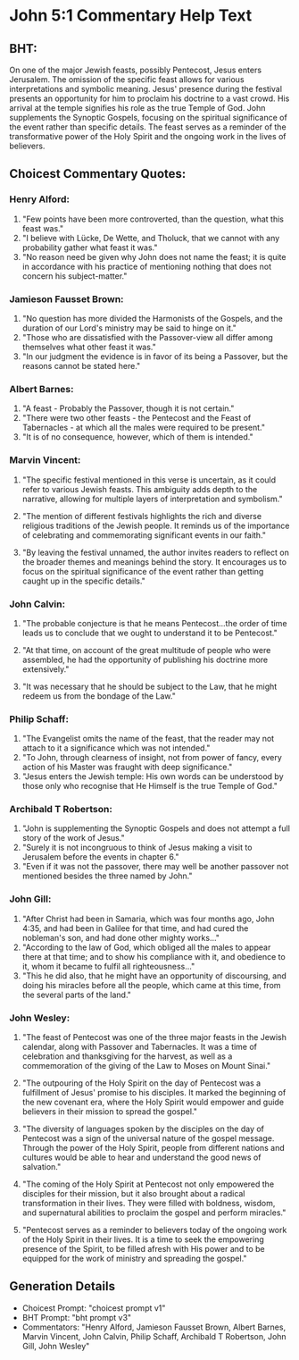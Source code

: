 # John 5:1 Commentary Help Text

## BHT:
On one of the major Jewish feasts, possibly Pentecost, Jesus enters Jerusalem. The omission of the specific feast allows for various interpretations and symbolic meaning. Jesus' presence during the festival presents an opportunity for him to proclaim his doctrine to a vast crowd. His arrival at the temple signifies his role as the true Temple of God. John supplements the Synoptic Gospels, focusing on the spiritual significance of the event rather than specific details. The feast serves as a reminder of the transformative power of the Holy Spirit and the ongoing work in the lives of believers.

## Choicest Commentary Quotes:
### Henry Alford:
1. "Few points have been more controverted, than the question, what this feast was." 
2. "I believe with Lücke, De Wette, and Tholuck, that we cannot with any probability gather what feast it was." 
3. "No reason need be given why John does not name the feast; it is quite in accordance with his practice of mentioning nothing that does not concern his subject-matter."

### Jamieson Fausset Brown:
1. "No question has more divided the Harmonists of the Gospels, and the duration of our Lord's ministry may be said to hinge on it."
2. "Those who are dissatisfied with the Passover-view all differ among themselves what other feast it was."
3. "In our judgment the evidence is in favor of its being a Passover, but the reasons cannot be stated here."

### Albert Barnes:
1. "A feast - Probably the Passover, though it is not certain."
2. "There were two other feasts - the Pentecost and the Feast of Tabernacles - at which all the males were required to be present."
3. "It is of no consequence, however, which of them is intended."

### Marvin Vincent:
1. "The specific festival mentioned in this verse is uncertain, as it could refer to various Jewish feasts. This ambiguity adds depth to the narrative, allowing for multiple layers of interpretation and symbolism."

2. "The mention of different festivals highlights the rich and diverse religious traditions of the Jewish people. It reminds us of the importance of celebrating and commemorating significant events in our faith."

3. "By leaving the festival unnamed, the author invites readers to reflect on the broader themes and meanings behind the story. It encourages us to focus on the spiritual significance of the event rather than getting caught up in the specific details."

### John Calvin:
1. "The probable conjecture is that he means Pentecost...the order of time leads us to conclude that we ought to understand it to be Pentecost." 

2. "At that time, on account of the great multitude of people who were assembled, he had the opportunity of publishing his doctrine more extensively."

3. "It was necessary that he should be subject to the Law, that he might redeem us from the bondage of the Law."

### Philip Schaff:
1. "The Evangelist omits the name of the feast, that the reader may not attach to it a significance which was not intended."
2. "To John, through clearness of insight, not from power of fancy, every action of his Master was fraught with deep significance."
3. "Jesus enters the Jewish temple: His own words can be understood by those only who recognise that He Himself is the true Temple of God."

### Archibald T Robertson:
1. "John is supplementing the Synoptic Gospels and does not attempt a full story of the work of Jesus."
2. "Surely it is not incongruous to think of Jesus making a visit to Jerusalem before the events in chapter 6."
3. "Even if it was not the passover, there may well be another passover not mentioned besides the three named by John."

### John Gill:
1. "After Christ had been in Samaria, which was four months ago, John 4:35, and had been in Galilee for that time, and had cured the nobleman's son, and had done other mighty works..."
2. "According to the law of God, which obliged all the males to appear there at that time; and to show his compliance with it, and obedience to it, whom it became to fulfil all righteousness..."
3. "This he did also, that he might have an opportunity of discoursing, and doing his miracles before all the people, which came at this time, from the several parts of the land."

### John Wesley:
1. "The feast of Pentecost was one of the three major feasts in the Jewish calendar, along with Passover and Tabernacles. It was a time of celebration and thanksgiving for the harvest, as well as a commemoration of the giving of the Law to Moses on Mount Sinai."

2. "The outpouring of the Holy Spirit on the day of Pentecost was a fulfillment of Jesus' promise to his disciples. It marked the beginning of the new covenant era, where the Holy Spirit would empower and guide believers in their mission to spread the gospel."

3. "The diversity of languages spoken by the disciples on the day of Pentecost was a sign of the universal nature of the gospel message. Through the power of the Holy Spirit, people from different nations and cultures would be able to hear and understand the good news of salvation."

4. "The coming of the Holy Spirit at Pentecost not only empowered the disciples for their mission, but it also brought about a radical transformation in their lives. They were filled with boldness, wisdom, and supernatural abilities to proclaim the gospel and perform miracles."

5. "Pentecost serves as a reminder to believers today of the ongoing work of the Holy Spirit in their lives. It is a time to seek the empowering presence of the Spirit, to be filled afresh with His power and to be equipped for the work of ministry and spreading the gospel."


## Generation Details
- Choicest Prompt: "choicest prompt v1"
- BHT Prompt: "bht prompt v3"
- Commentators: "Henry Alford, Jamieson Fausset Brown, Albert Barnes, Marvin Vincent, John Calvin, Philip Schaff, Archibald T Robertson, John Gill, John Wesley"
